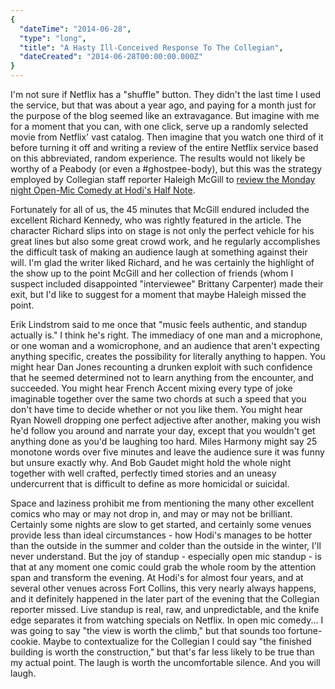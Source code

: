 ```yaml
---
{
  "dateTime": "2014-06-28",
  "type": "long",
  "title": "A Hasty Ill-Conceived Response To The Collegian",
  "dateCreated": "2014-06-28T00:00:00.000Z"
}
---
```

I'm not sure if Netflix has a "shuffle" button. They didn't the last time I used the service, but that was about a year ago, and paying for a month just for the purpose of the blog seemed like an extravagance. But imagine with me for a moment that you can, with one click, serve up a randomly selected movie from Netflix' vast catalog. Then imagine that you watch one third of it before turning it off and writing a review of the entire Netflix service based on this abbreviated, random experience. The results would not likely be worthy of a Peabody (or even a #ghostpee-body), but this was the strategy employed by Collegian staff reporter Haleigh McGill to [review the Monday night Open-Mic Comedy at Hodi's Half Note][hn].

Fortunately for all of us, the 45 minutes that McGill endured included the excellent Richard Kennedy, who was rightly featured in the article. The character Richard slips into on stage is not only the perfect vehicle for his great lines but also some great crowd work, and he regularly accomplishes the difficult task of making an audience laugh at something against their will. I'm glad the writer liked Richard, and he was certainly the highlight of the show up to the point McGill and her collection of friends (whom I suspect included disappointed "interviewee" Brittany Carpenter) made their exit, but I'd like to suggest for a moment that maybe Haleigh missed the point.

Erik Lindstrom said to me once that "music feels authentic, and standup actually is." I think he's right. The immediacy of one man and a microphone, or one woman and a womicrophone, and an audience that aren't expecting anything specific, creates the possibility for literally anything to happen. You might hear Dan Jones recounting a drunken exploit with such confidence that he seemed determined not to learn anything from the encounter, and succeeded.  You might hear French Accent mixing every type of joke imaginable together over the same two chords at such a speed that you don't have time to decide whether or not you like them. You might hear Ryan Nowell dropping one perfect adjective after another, making you wish he'd follow you around and narrate your day, except that you wouldn't get anything done as you'd be laughing too hard. Miles Harmony might say 25 monotone words over five minutes and leave the audience sure it was funny but unsure exactly why. And Bob Gaudet might hold the whole night together with well crafted, perfectly timed stories and an uneasy undercurrent that is difficult to define as more homicidal or suicidal.

Space and laziness prohibit me from mentioning the many other excellent comics who may or may not drop in, and may or may not be brilliant. Certainly some nights are slow to get started, and certainly some venues provide less than ideal circumstances - how Hodi's manages to be hotter than the outside in the summer and colder than the outside in the winter, I'll never understand. But the joy of standup - especially open mic standup - is that at any moment one comic could grab the whole room by the attention span and transform the evening. At Hodi's for almost four years, and at several other venues across Fort Collins, this very nearly always happens, and it definitely happened in the later part of the evening that the Collegian reporter missed. Live standup is real, raw, and unpredictable, and the knife edge separates it from watching specials on Netflix. In open mic comedy... I was going to say "the view is worth the climb," but that sounds too fortune-cookie. Maybe to contextualize for the Collegian I could say "the finished building is worth the construction," but that's far less likely to be true than my actual point. The laugh is worth the uncomfortable silence. And you will laugh.

[hn]: http://www.collegian.com/2014/06/comedy-review-richard-kennedy-hodis-half-note/79396/

